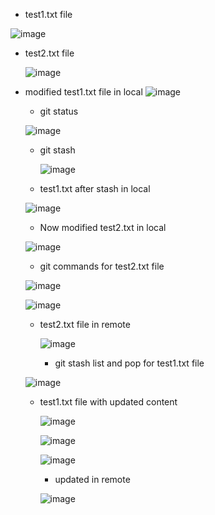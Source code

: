 * test1.txt file
  
![image](https://github.com/komalagra/Demo-test/assets/39221080/44781a2c-d1fe-4feb-beed-75c2199b9469)

* test2.txt file

  ![image](https://github.com/komalagra/Demo-test/assets/39221080/1c15eb56-9a6e-4e98-b02e-68aaeaa139d2)

* modified test1.txt file in local
  ![image](https://github.com/komalagra/Demo-test/assets/39221080/50212966-f402-4481-9881-92898510f74c)

  * git status

  ![image](https://github.com/komalagra/Demo-test/assets/39221080/7045f51f-5a5f-4319-9306-6e535859bcce)

  * git stash
 
    ![image](https://github.com/komalagra/Demo-test/assets/39221080/c5955e11-ece6-4f4d-8436-c050ede2357d)

   * test1.txt after stash in local
     
  ![image](https://github.com/komalagra/Demo-test/assets/39221080/d5ef94ce-8cda-4fdb-a8e1-f633d9d465fb)

  * Now modified test2.txt in local
 
  ![image](https://github.com/komalagra/Demo-test/assets/39221080/7538edad-bc3e-474a-aeb0-d8185ecec144)

  * git commands for test2.txt file

  ![image](https://github.com/komalagra/Demo-test/assets/39221080/09c5b6e5-8cfd-40aa-b885-ef18d6112e73)

  ![image](https://github.com/komalagra/Demo-test/assets/39221080/e53d9b9e-a1b3-4563-a164-22cbc0b8c3cd)

  * test2.txt file in remote

    ![image](https://github.com/komalagra/Demo-test/assets/39221080/bfce6957-65a8-4a0c-8286-04f6bb9c3aa1)

    * git stash list and pop for test1.txt file

   ![image](https://github.com/komalagra/Demo-test/assets/39221080/97edaae7-5779-4f8c-8606-219f149e68f2)

  * test1.txt file with updated content

    ![image](https://github.com/komalagra/Demo-test/assets/39221080/96a74216-89a3-4912-a7ab-127068da7b24)

    ![image](https://github.com/komalagra/Demo-test/assets/39221080/310c93f4-59ac-4fb0-b40a-2489b1aa842b)

    ![image](https://github.com/komalagra/Demo-test/assets/39221080/1b82acf9-8d7b-4446-b325-f3ce86a6a7e6)

    * updated in remote

    ![image](https://github.com/komalagra/Demo-test/assets/39221080/5b2363d5-6225-4b6c-8453-7792b3318395)





      





  


